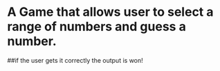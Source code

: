 # A Game that allows user to select a range of numbers and guess a number.
##if the user gets it correctly the output is won!
